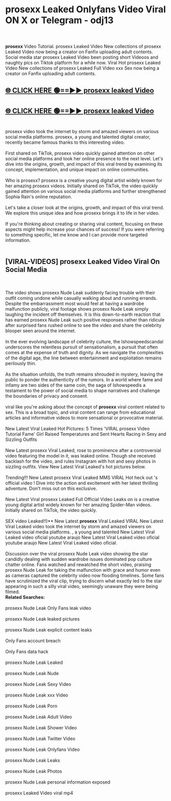 <h1> prosexx Leaked Onlyfans Video Viral ON X or Telegram - odj13 </h1>

# 
<br>
<strong>prosexx</strong> Video Tutorial. prosexx Leaked Video New collections of  prosexx Leaked Video now being a creator on Fanfix uploading adult contents. Social media star prosexx Leaked Video been posting short Videoos and naughty pics on Tiktok platform for a while now. Viral Hot prosexx Leaked Video New collections of prosexx Leaked Full Video xxx Sex now being a creator on Fanfix uploading adult contents.
<br>

## [🌐 CLICK HERE 🟢==►► prosexx leaked Video ](https://onlyclips.site?title=prosexx&ref=git)


## [🌐 CLICK HERE 🟢==►► prosexx leaked Video ](https://onlyclips.site?title=prosexx&ref=git)

<br>
prosexx video took the internet by storm and amazed viewers on various social media platforms. prosexx, a young and talented digital creator, recently became famous thanks to this interesting video.
<br><br>
First shared on TikTok, prosexx video quickly gained attention on other social media platforms and took her online presence to the next level. Let's dive into the origins, growth, and impact of this viral trend by examining its concept, implementation, and unique impact on online communities.
<br><br>
Who is prosexx? prosexx is a creative young digital artist widely known for her amazing prosexx videos. Initially shared on TikTok, the video quickly gained attention on various social media platforms and further strengthened Sophia Rain's online reputation.
<br><br>
Let's take a closer look at the origins, growth, and impact of this viral trend. We explore this unique idea and how prosexx brings it to life in her video.
<br><br>
If you're thinking about creating or sharing viral content, focusing on these aspects might help increase your chances of success! If you were referring to something specific, let me know and I can provide more targeted information.
<br><br>
<h2>[VIRAL-VIDEOS] prosexx Leaked Video Viral On Social Media</h2>
<br><br>
The video shows prosexx Nude Leak suddenly facing trouble with their outfit coming undone while casually walking about and running errands. Despite the embarrassment most would feel at having a wardrobe malfunction publicly, viral footage shows prosexx Nude Leak simply laughing the incident off themselves. It is this down-to-earth reaction that has earned prosexx Nude Leak such positive responses rather than ridicule after surprised fans rushed online to see the video and share the celebrity blooper seen around the internet.
<br><br>
In the ever evolving landscape of celebrity culture, the Ishowspeedscandal underscores the relentless pursuit of sensationalism, a pursuit that often comes at the expense of truth and dignity. As we navigate the complexities of the digital age, the line between entertainment and exploitation remains perilously thin.
<br><br>
As the situation unfolds, the truth remains shrouded in mystery, leaving the public to ponder the authenticity of the rumors. In a world where fame and infamy are two sides of the same coin, the saga of Ishowspeedis a testament to the power of social media to shape narratives and challenge the boundaries of privacy and consent.
<br><br>
viral like you're asking about the concept of <strong>prosexx</strong> viral content related to sex. This is a broad topic, and viral content can range from educational articles and informative videos to more sensational or provocative material.
<br><br>
New Latest Viral Leaked Hot Pictures: 5 Times 'VIRAL prosexx Video Tutorial Fame' Girl Raised Temperatures and Sent Hearts Racing in Sexy and Sizzling Outfits
<br><br>
New Latest prosexx Viral Leaked, rose to prominence after a controversial video featuring the model in it, was leaked online. Though she received backlash for the video, and rules Instagram with hot and sexy photos in sizzling outfits. View New Latest Viral Leaked's hot pictures below.
<br><br>
Trending!!! New Latest prosexx Viral Leaked MMS VIRAL Hot heck out 's official video ! Dive into the action and excitement with her latest thrilling adventure. Don't miss out on this exclusive.
<br><br>
New Latest Viral prosexx Leaked Full Official Video Leaks on  is a creative young digital artist widely known for her amazing Spider-Man videos. Initially shared on TikTok, the video quickly.
<br><br>
SEX video Leaked!!)** New Latest <strong>prosexx</strong> Viral Leaked VIRAL New Latest Viral Leaked video took the internet by storm and amazed viewers on various social media platforms. , a young and talented New Latest Viral Leaked video oficial youtube araujo New Latest Viral Leaked video oficial youtube araujo New Latest Viral Leaked video oficial.
<br><br>
Discussion over the viral prosexx Nude Leak video showing the star candidly dealing with sudden wardrobe issues dominated pop culture chatter online. Fans watched and rewatched the short video, praising prosexx Nude Leak for taking the malfunction with grace and humor even as cameras captured the celebrity video now flooding timelines. Some fans have scrutinized the viral clip, trying to discern what exactly led to the star appearing in such a silly viral video, seemingly unaware they were being filmed.
<br>
<strong>Related Searches:</strong>
<br><br>
prosexx Nude Leak Only Fans leak video
<br><br>
prosexx Nude Leak leaked pictures
<br><br>
prosexx Nude Leak explicit content leaks
<br><br>
Only Fans account breach
<br><br>
Only Fans data hack
<br><br>
prosexx Nude Leak Leaked
<br><br>
prosexx Nude Leak Nude
<br><br>
prosexx Nude Leak Sexy Video
<br><br>
prosexx Nude Leak xxx Video
<br><br>
prosexx Nude Leak Porn
<br><br>
prosexx Nude Leak Adult Video
<br><br>
prosexx Nude Leak Shower Video
<br><br>
prosexx Nude Leak Twitter Video
<br><br>
prosexx Nude Leak Onlyfans Video
<br><br>
prosexx Nude Leak Leaks
<br><br>
prosexx Nude Leak Photos
<br><br>
prosexx Nude Leak personal information exposed
<br><br>
prosexx Leaked Video viral mp4